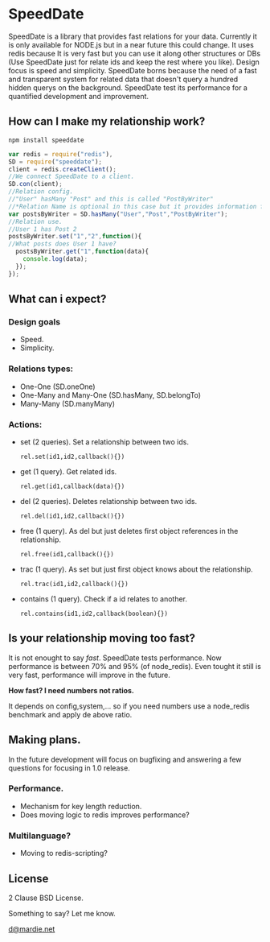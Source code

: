 # SpeedDate

SpeedDate is a library that provides fast relations for your data. Currently it is only available for NODE.js but in a near future this could change. It uses redis because It is very fast but you can use it along other structures or DBs (Use SpeedDate just for relate ids and keep the rest where you like). Design focus is speed and simplicity. SpeedDate borns because the need of a fast and transparent system for related data that doesn't query a hundred hidden querys on the background. SpeedDate test its performance for a quantified development and improvement.

## How can I make my relationship work?

    npm install speeddate

```javascript
var redis = require("redis"),
SD = require("speeddate");
client = redis.createClient();
//We connect SpeedDate to a client.
SD.con(client);
//Relation config.
//"User" hasMany "Post" and this is called "PostByWriter"
//*Relation Name is optional in this case but it provides information for debugging.
var postsByWriter = SD.hasMany("User","Post","PostByWriter");
//Relation use.
//User 1 has Post 2
postsByWriter.set("1","2",function(){
//What posts does User 1 have?
  postsByWriter.get("1",function(data){
    console.log(data);
  });
});
```

## What can i expect?
### Design goals
* Speed.
* Simplicity.

### Relations types:
* One-One (SD.oneOne)
* One-Many and Many-One (SD.hasMany, SD.belongTo)
* Many-Many (SD.manyMany)

### Actions:
* set (2 queries). Set a relationship between two ids.

    ```
    rel.set(id1,id2,callback(){})
    ```

* get (1 query). Get related ids.

    ```
    rel.get(id1,callback(data){})
    ```

* del (2 queries). Deletes relationship between two ids.

    ```
    rel.del(id1,id2,callback(){})
    ```

* free (1 query). As del but just deletes first object references in the relationship.

    ```
    rel.free(id1,callback(){})
    ```

* trac (1 query). As set but just first object knows about the relationship.

    ```
    rel.trac(id1,id2,callback(){})
    ```

* contains (1 query). Check if a id relates to another.

    ```
    rel.contains(id1,id2,callback(boolean){})
    ```

## Is your relationship moving too fast?
It is not enought to say *fast*. SpeedDate tests performance. Now performance is between 70% and 95% (of node_redis). Even tought it still is very fast, performance will improve in the future.

**How fast? I need numbers not ratios.**

It depends on config,system,... so if you need numbers use a node_redis benchmark and apply de above ratio.

## Making plans.

In the future development will focus on bugfixing and answering a few questions for focusing in 1.0 release.

### Performance.
* Mechanism for key length reduction.
* Does moving logic to redis improves performance?

### Multilanguage?
* Moving to redis-scripting?

## License
2 Clause BSD License.

Something to say? Let me know. 

d@mardie.net